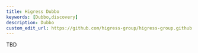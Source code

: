 ```yaml
---
title: Higress Dubbo
keywords: [Dubbo,discovery]
description: Dubbo
custom_edit_url: https://github.com/higress-group/higress-group.github.io/blob/main/i18n/zh-cn/docusaurus-plugin-content-docs/current/user/dubbo.md
---
```


TBD